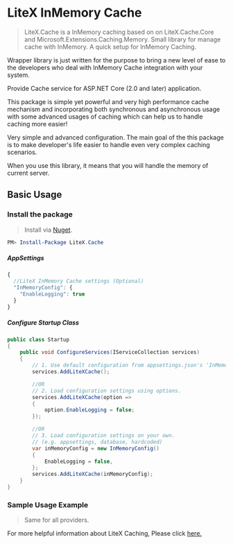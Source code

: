 # LiteX InMemory Cache
> LiteX.Cache is a InMemory caching based on on LiteX.Cache.Core and Microsoft.Extensions.Caching.Memory. Small library for manage cache with InMemory. A quick setup for InMemory Caching.

Wrapper library is just written for the purpose to bring a new level of ease to the developers who deal with InMemory Cache integration with your system.

Provide Cache service for ASP.NET Core (2.0 and later) application.

This package is simple yet powerful and very high performance cache mechanism and incorporating both synchronous and asynchronous usage with some advanced usages of caching which can help us to handle caching more easier!

Very simple and advanced configuration. The main goal of the this package is to make developer's life easier to handle even very complex caching scenarios.

When you use this library, it means that you will handle the memory of current server.



## Basic Usage


### Install the package

> Install via [Nuget](https://www.nuget.org/packages/LiteX.Cache/).

```Powershell
PM> Install-Package LiteX.Cache
```

##### AppSettings
```js
{  
  //LiteX InMemory Cache settings (Optional)
  "InMemoryConfig": {
    "EnableLogging": true
  }
}
```

##### Configure Startup Class
```cs
public class Startup
{
    public void ConfigureServices(IServiceCollection services)
    {
        // 1. Use default configuration from appsettings.json's 'InMemoryConfig'
        services.AddLiteXCache();

        //OR
        // 2. Load configuration settings using options.
        services.AddLiteXCache(option =>
        {
            option.EnableLogging = false;
        });

        //OR
        // 3. Load configuration settings on your own.
        // (e.g. appsettings, database, hardcoded)
        var inMemoryConfig = new InMemoryConfig()
        {
            EnableLogging = false,
        };
        services.AddLiteXCache(inMemoryConfig);
    }
}
```

### Sample Usage Example
> Same for all providers. 

For more helpful information about LiteX Caching, Please click [here.](https://github.com/a-patel/LiteXCache/blob/master/README.md#step-3--use-in-controller-or-business-layer-memo)

